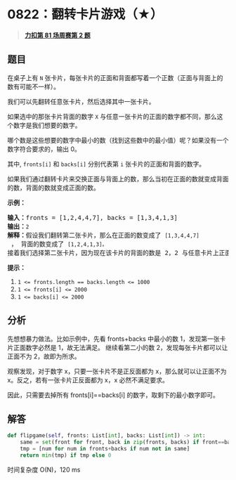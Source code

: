 # 0822：翻转卡片游戏（★）


> <u>**[力扣第 81 场周赛第 2 题](https://leetcode.cn/problems/card-flipping-game/)**</u>

## 题目

<p>在桌子上有 <code>N</code> 张卡片，每张卡片的正面和背面都写着一个正数（正面与背面上的数有可能不一样）。</p>

<p>我们可以先翻转任意张卡片，然后选择其中一张卡片。</p>

<p>如果选中的那张卡片背面的数字 <code>X</code> 与任意一张卡片的正面的数字都不同，那么这个数字是我们想要的数字。</p>

<p>哪个数是这些想要的数字中最小的数（找到这些数中的最小值）呢？如果没有一个数字符合要求的，输出 0。</p>

<p>其中, <code>fronts[i]</code> 和 <code>backs[i]</code> 分别代表第 <code>i</code> 张卡片的正面和背面的数字。</p>

<p>如果我们通过翻转卡片来交换正面与背面上的数，那么当初在正面的数就变成背面的数，背面的数就变成正面的数。</p>

<p><strong>示例：</strong></p>

<pre>
<strong>输入：</strong>fronts = [1,2,4,4,7], backs = [1,3,4,1,3]
<strong>输出：</strong><code>2</code>
<strong>解释：</strong>假设我们翻转第二张卡片，那么在正面的数变成了 <code>[1,3,4,4,7]</code> ， 背面的数变成了 <code>[1,2,4,1,3]。</code>
接着我们选择第二张卡片，因为现在该卡片的背面的数是 2，2 与任意卡片上正面的数都不同，所以 2 就是我们想要的数字。</pre>



<p><strong>提示：</strong></p>

<ol>
<li><code>1 &lt;= fronts.length == backs.length &lt;= 1000</code></li>
<li><code>1 &lt;= fronts[i] &lt;= 2000</code></li>
<li><code>1 &lt;= backs[i] &lt;= 2000</code></li>
</ol>


## 分析

先想想暴力做法。比如示例中，先看 fronts+backs 中最小的数 1，发现第一张卡片正面数字必然是 1，故无法满足。
继续看第二小的数 2，发现每张卡片都可以让正面不为 2，故即为所求。

观察发现，对于数字 x，只要一张卡片不是正反面都为 x，那么就可以让正面不为 x。反之，若有一张卡片正反面都为 x，x 必然不满足要求。

因此，只需要去掉所有 fronts[i]==backs[i] 的数字，取剩下的最小数字即可。


## 解答

```python
def flipgame(self, fronts: List[int], backs: List[int]) -> int:
	same = set(front for front, back in zip(fronts, backs) if front==back)
	tmp = [num for num in fronts+backs if num not in same]
	return min(tmp) if tmp else 0
```

时间复杂度 O(N)，120 ms

